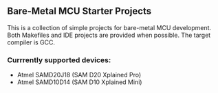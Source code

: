 ## Bare-Metal MCU Starter Projects

This is a collection of simple projects for bare-metal MCU development.
Both Makefiles and IDE projects are provided when possible.
The target compiler is GCC. 

### Currrently supported devices:

* Atmel SAMD20J18 (SAM D20 Xplained Pro)
* Atmel SAMD10D14 (SAM D10 Xplained Mini)


